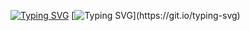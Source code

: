 [![Typing SVG](https://readme-typing-svg.demolab.com?font=Fira+Code&pause=1000&color=F7C1EE&random=false&width=435&lines=%F0%9F%91%8B+Hey!+I+am+Daksh+Tyagi.+)](https://git.io/typing-svg)
[![Typing SVG](https://readme-typing-svg.demolab.com?font=Fira+Code&pause=1000&color=F7C1EE&random=false&width=435&lines=Welcome+to+my+GitHub+Profile!)](https://git.io/typing-svg)
<!--
**dakshtyagi0002/dakshtyagi0002** is a ✨ _special_ ✨ repository because its `README.md` (this file) appears on your GitHub profile.

Here are some ideas to get you started:

- 🔭 I’m currently working on ...
- 🌱 I’m currently learning ...
- 👯 I’m looking to collaborate on ...
- 🤔 I’m looking for help with ...
- 💬 Ask me about ...
- 📫 How to reach me: ...
- 😄 Pronouns: ...
- ⚡ Fun fact: ...
-->
